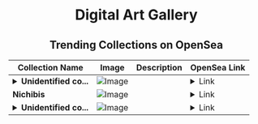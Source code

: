<div align="center">

# Digital Art Gallery

## Trending Collections on OpenSea

| Collection Name                       | Image                                                                                     | Description                       | OpenSea Link                                                                                          |
|---------------------------------------|-------------------------------------------------------------------------------------------|-----------------------------------|--------------------------------------------------------------------------------------------------------|
| **<details><summary>Unidentified co...</summary>Unidentified contract 9198632d-32f4-418a-9dff-bf2badc07e0b</details>** | ![Image](https://i.seadn.io/s/raw/files/e9acf51ddce687ccf33c485e916aec1b.jpg?w=500&auto=format?w=200&auto=format) |  | <details><summary>Link</summary>[Unidentified contract 9198632d-32f4-418a-9dff-bf2badc07e0b](https://opensea.io/collection/unidentified-contract-9198632d-32f4-418a-9dff-bf2b)</details> |
| **Nichibis** | ![Image](https://i.seadn.io/s/raw/files/cb5fc6d969bd3b274732a2608fe90c93.jpg?w=500&auto=format?w=200&auto=format) |  | <details><summary>Link</summary>[Nichibis](https://opensea.io/collection/nichibis-2)</details> |
| **<details><summary>Unidentified co...</summary>Unidentified contract b247817c-ddbd-4c22-91bc-d7cf00e7c714</details>** | ![Image](https://i.seadn.io/s/raw/files/a837708742ad8afcb35eb60ba787976d.jpg?w=500&auto=format?w=200&auto=format) |  | <details><summary>Link</summary>[Unidentified contract b247817c-ddbd-4c22-91bc-d7cf00e7c714](https://opensea.io/collection/unidentified-contract-b247817c-ddbd-4c22-91bc-d7cf)</details> |

</div>